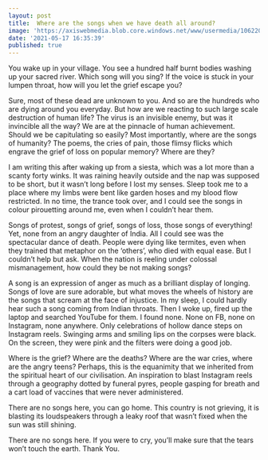```yaml
---
layout: post
title:  Where are the songs when we have death all around?
image: 'https://axiswebmedia.blob.core.windows.net/www/usermedia/106220/work/0/gp9emjnlreg56qkrxvmvqa_large.jpg'
date: '2021-05-17 16:35:39'
published: true
---
```

You wake up in your village. You see a hundred half burnt bodies washing up your sacred river. Which song will you sing? If the voice is stuck in your lumpen throat, how will you let the grief escape you?

Sure, most of these dead are unknown to you. And so are the hundreds who are dying around you everyday. But how are we reacting to such large scale destruction of human life? The virus is an invisible enemy, but was it invincible all the way? We are at the pinnacle of human achievement. Should we be capitulating so easily? Most importantly, where are the songs of humanity? The poems, the cries of pain, those flimsy flicks which engrave the grief of loss on popular memory? Where are they?

I am writing this after waking up from a siesta, which was a lot more than a scanty forty winks. It was raining heavily outside and the nap was supposed to be short, but it wasn’t long before I lost my senses. Sleep took me to a place where my limbs were bent like garden hoses and my blood flow restricted. In no time, the trance took over, and I could see the songs in colour pirouetting around me, even when I couldn’t hear them.

Songs of protest, songs of grief, songs of loss, those songs of everything! Yet, none from an angry daughter of India. All I could see was the spectacular dance of death. People were dying like termites, even when they trained that metaphor on the ‘others’, who died with equal ease. But I couldn’t help but ask. When the nation is reeling under colossal mismanagement, how could they be not making songs?

A song is an expression of anger as much as a brilliant display of longing. Songs of love are sure adorable, but what moves the wheels of history are the songs that scream at the face of injustice. In my sleep, I could hardly hear such a song coming from Indian throats. Then I woke up, fired up the laptop and searched YouTube for them. I found none. None on FB, none on Instagram, none anywhere. Only celebrations of hollow dance steps on Instagram reels. Swinging arms and smiling lips on the corpses were black. On the screen, they were pink and the filters were doing a good job.

Where is the grief? Where are the deaths? Where are the war cries, where are the angry teens? Perhaps, this is the equanimity that we inherited from the spiritual heart of our civilisation. An inspiration to blast Instagram reels through a geography dotted by funeral pyres, people gasping for breath and a cart load of vaccines that were never administered.

There are no songs here, you can go home. This country is not grieving, it is blasting its loudspeakers through a leaky roof that wasn’t fixed when the sun was still shining.

There are no songs here. If you were to cry, you’ll make sure that the tears won’t touch the earth. Thank You. 
